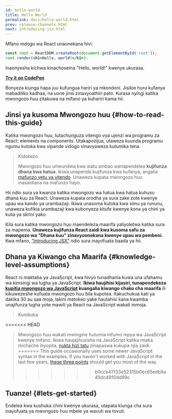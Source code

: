 ```yaml
---
id: hello-world
title: Hello World
permalink: docs/hello-world.html
prev: release-channels.html
next: introducing-jsx.html
---
```


Mfano mdogo wa React unaonekana hivi:

```jsx
const root = ReactDOM.createRoot(document.getElementById('root'));
root.render(<h1>Hello, world!</h1>);
```

Inaonyesha kichwa kinachosema "Hello, world!" kwenye ukurasa.

**[Try it on CodePen](https://codepen.io/gaearon/pen/rrpgNB?editors=1010)**

Bonyeza kiunga hapa juu kufungua hariri ya mkondoni. Jisikie huru kufanya mabadiliko kadhaa, na uone jinsi zinavyoathiri pato. Kurasa nyingi katika mwongozo huu zitakuwa na mifano ya kuhariri kama hii.


## Jinsi ya kusoma Mwongozo huu {#how-to-read-this-guide}

Katika mwongozo huu, tutachunguza vitengo vya ujenzi wa programu za React: elements na components. Utakapozijua, utaweza kuunda programu ngumu kutoka kwa vipande vidogo vinavyoweza kutumika tena.

>Kidokezo
>
>Mwongozo huu umeundwa kwa watu ambao wanapendelea **kujifunza dhana kwa hatua**. Ikiwa unapenda kujifunza kwa kufanya, angalia [mafunzo yetu ya vitendo](/tutorial/tutorial.html). Unaweza kupata mwongozo huu inasaidiana na mafunzo hayo.

Hii ndio sura ya kwanza katika mwongozo wa hatua kwa hatua kuhusu dhana kuu za React. Unaweza kupata orodha ya sura zake zote kwenye upau wa kando ya urambazaji. Ikiwa unasoma kutoka kwa simu ya rununu, unaweza kufikia urambazaji kwa kubonyeza kitufe kwenye kona ya chini ya kulia ya skrini yako.

Kila sura katika mwongozo huu inaendeleza maarifa yaliyoletwa katika sura za mapema. **Unaweza kujifunza React zaidi kwa kusoma safu za mwongozo wa "Dhana kuu" zinavyoonekana kwenye upau wa pembeni.** Kwa mfano, [“Introducing JSX”](/docs/introducing-jsx.html) ndio sura inayofuata baada ya hii.

## Dhana ya Kiwango cha Maarifa {#knowledge-level-assumptions}

React ni maktaba ya JavaScript, kwa hivyo tunadhania kuwa una ufahamu wa kimsingi wa lugha ya JavaScript. **Ikiwa haujihisi kijasiri, tunapendekeza [kupitia mwongozo wa JavaScript](https://developer.mozilla.org/en-US/docs/Web/JavaScript/A_re-introduction_to_JavaScript) kuangalia kiwango chako cha maarifa** ili kikuwezeshe kufuata mwongozo huu bila kupotea. Itakuchukua kati ya dakika 30 au saa moja, lakini matokeo yake hautahisi kana kwamba unajifunza lugha yote mawili ya React na JavaScript wakati mmoja.

>Kumbuka
>
<<<<<<< HEAD
>Mwongozo huu wakati mwingine hutumia mfumo mpya wa JavaScript kwenye mifano. Ikiwa haujajihusisha na JavaScript katika miaka michache iliyopita, [nukta hizi tatu](https://gist.github.com/gaearon/683e676101005de0add59e8bb345340c) zinapaswa kukupa njia zaidi.
=======
>This guide occasionally uses some newer JavaScript syntax in the examples. If you haven't worked with JavaScript in the last few years, [these three points](https://gist.github.com/gaearon/683e676101005de0add59e8bb345340c) should get you most of the way.
>>>>>>> b0ccb47f33e52315b0ec65edb9a49dc4910dd99c


## Tuanze! {#lets-get-started}

Endelea kwa kushuka chini kwenye ukurasa, utapata kiunga cha sura inayofuata ya mwongozo huu mbele ya wavuti wa tovuti.


